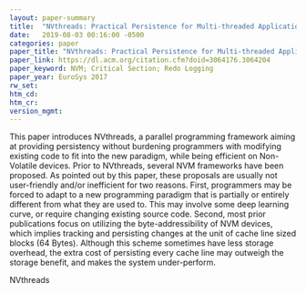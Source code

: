 ```yaml
---
layout: paper-summary
title:  "NVthreads: Practical Persistence for Multi-threaded Applications"
date:   2019-08-03 00:16:00 -0500
categories: paper
paper_title: "NVthreads: Practical Persistence for Multi-threaded Applications"
paper_link: https://dl.acm.org/citation.cfm?doid=3064176.3064204
paper_keyword: NVM; Critical Section; Redo Logging
paper_year: EuroSys 2017
rw_set: 
htm_cd: 
htm_cr: 
version_mgmt: 
---
```


This paper introduces NVthreads, a parallel programming framework aiming at providing persistency without burdening 
programmers with modifying existing code to fit into the new paradigm, while being efficient on Non-Volatile devices.
Prior to NVthreads, several NVM frameworks have been proposed. As pointed out by this paper, these proposals are usually 
not user-friendly and/or inefficient for two reasons. First, programmers may be forced to adapt to a new programming
paradigm that is partially or entirely different from what they are used to. This may involve some deep learning curve,
or require changing existing source code. Second, most prior publications focus on utilizing the byte-addressibility
of NVM devices, which implies tracking and persisting changes at the unit of cache line sized blocks (64 Bytes). Although
this scheme sometimes have less storage overhead, the extra cost of persisting every cache line may outweigh the 
storage benefit, and makes the system under-perform. 

NVthreads 
